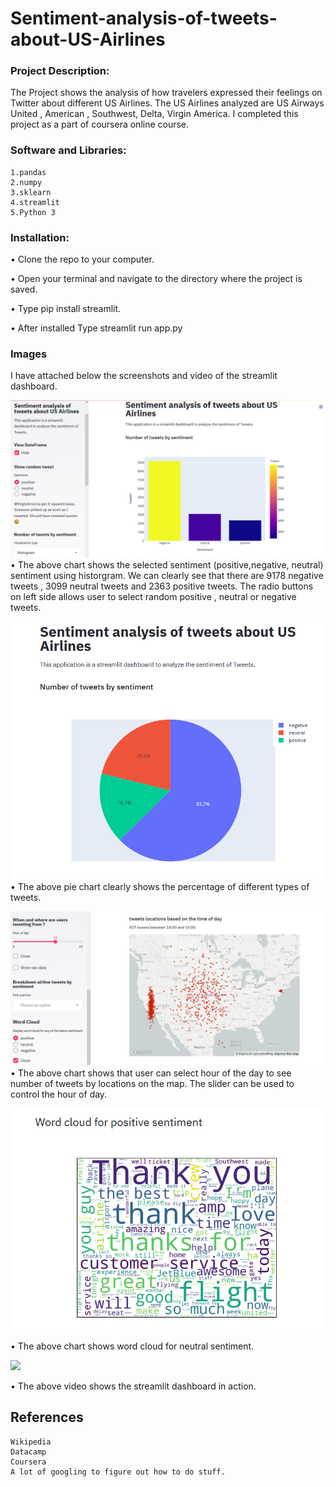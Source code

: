 # Sentiment-analysis-of-tweets-about-US-Airlines

### Project Description:
The Project shows the analysis of how travelers expressed their feelings on Twitter about different US Airlines. The US Airlines analyzed are US Airways United , American , Southwest, Delta, Virgin America. I completed this project as a part of coursera online course. 

### Software and Libraries:

    1.pandas
    2.numpy
    3.sklearn
    4.streamlit
    5.Python 3
    
### Installation:
• Clone the repo to your computer.

• Open your terminal and navigate to the directory where the project is saved.

• Type pip install streamlit.

• After installed Type streamlit run app.py



### Images

I have attached below the screenshots and video of the streamlit dashboard.


![](images/pic1.png)<br/>
• The above chart shows the selected sentiment (positive,negative, neutral) sentiment using historgram. We can clearly see that there are 9178 negative tweets , 3099 neutral tweets and 2363 positive tweets. The radio buttons on left side allows user to select random positive , neutral or negative tweets.
<br>


![](images/pic2.png)<br/>
• The above pie chart clearly shows the percentage of different types of tweets.





![](images/pic3.png)<br/>
• The above chart shows that user can select hour of the day to see number of tweets by locations on the map. The slider can be used to control the hour of day.





![](images/pic4.png)<br/>

• The above chart shows word cloud for neutral sentiment.



![](images/streamlit-app.gif)

• The above video shows the streamlit dashboard in action.

    
## References

    Wikipedia
    Datacamp
    Coursera
    A lot of googling to figure out how to do stuff.    

